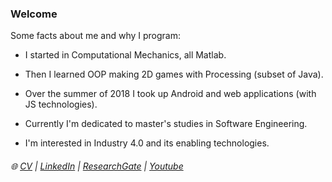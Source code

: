 ### Welcome

Some facts about me and why I program:

- I started in Computational Mechanics, all Matlab. 

- Then I learned OOP making 2D games with Processing (subset of Java).

- Over the summer of 2018 I took up Android and web applications (with JS technologies).

- Currently I'm dedicated to master's studies in Software Engineering. 

- I'm interested in Industry 4.0 and its enabling technologies.

###### :globe_with_meridians: [CV](https://drive.google.com/file/d/1pYv5m6SiAlh4wDjmAke4xLFVErn5jLCR/view?usp=sharing)  |  [LinkedIn](https://www.linkedin.com/in/lino-mp/) |  [ResearchGate](https://www.researchgate.net/profile/Lino-Mediavilla-Ponce-2)    |  [Youtube](https://www.youtube.com/channel/UCZkV9Lik6CgCtiTS2hb3y-g) 

<!-- 
![](https://github-readme-stats.vercel.app/api/?username=linomp&count_private=true&layout=compact&theme=react&show_icons=true&custom_title=Github+Stats)
-->
